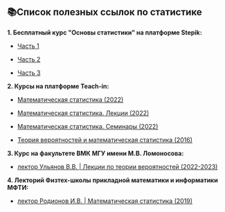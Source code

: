 ## 📚Список полезных ссылок по статистике


**1. Бесплатный курс "Основы статистики" на платформе Stepik:**

* [Часть 1](https://stepik.org/course/76/promo)

* [Часть 2](https://stepik.org/course/524/promo)

* [Часть 3](https://stepik.org/course/2152/promo)


**2. Курсы на платформе Teach-in:**

* [Математическая статистика (2022)](https://teach-in.ru/course/mathematical-statistics-chulichkov2)

* [Математическая статистика. Лекции (2022)](https://teach-in.ru/course/math-statistics-lectures-shabanov/lecture)

* [Математическая статистика. Семинары (2022)](https://teach-in.ru/course/math-statistics-seminars-ryadnova)

* [Теория вероятностей и математическая статистика (2016)](https://teach-in.ru/course/tvims)


**3. Курс на факультете ВМК МГУ имени М.В. Ломоносова:**

* [лектор Ульянов В.В. | Лекции по теории вероятностей (2022-2023)](https://youtube.com/playlist?list=PLhe7c-LCgl4I18jAN4BWEJlSlfNSb_UjI)


**4. Лекторий Физтех-школы прикладной математики и информатики МФТИ:**

* [лектор Родионов И.В. | Математическая статистика (2019) ](https://youtube.com/playlist?list=PL4_hYwCyhAvZZr17tiRCP7ItwRmRnU4QS)
